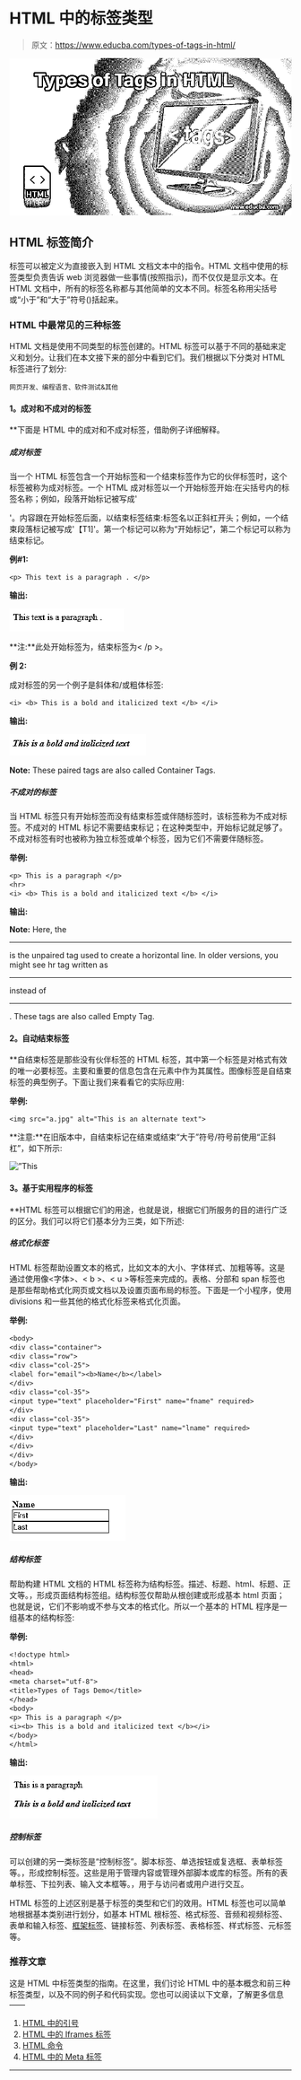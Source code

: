 # HTML 中的标签类型

> 原文：<https://www.educba.com/types-of-tags-in-html/>

![Types of Tags in HTML](img/1cab6417b362cc09e3727d582428b889.png)



## HTML 标签简介

标签可以被定义为直接嵌入到 HTML 文档文本中的指令。HTML 文档中使用的标签类型负责告诉 web 浏览器做一些事情(按照指示)，而不仅仅是显示文本。在 HTML 文档中，所有的标签名称都与其他简单的文本不同。标签名称用尖括号或“小于”和“大于”符号()括起来。

### HTML 中最常见的三种标签

HTML 文档是使用不同类型的标签创建的。HTML 标签可以基于不同的基础来定义和划分。让我们在本文接下来的部分中看到它们。我们根据以下分类对 HTML 标签进行了划分:

<small>网页开发、编程语言、软件测试&其他</small>

#### **1。成对和不成对的标签**

 **下面是 HTML 中的成对和不成对标签，借助例子详细解释。

##### 成对标签

当一个 HTML 标签包含一个开始标签和一个结束标签作为它的伙伴标签时，这个标签被称为成对标签。一个 HTML 成对标签以一个开始标签开始:在尖括号内的标签名称；例如，段落开始标记被写成'

'。内容跟在开始标签后面，以结束标签结束:标签名以正斜杠开头；例如，一个结束段落标记被写成'【T1]'。第一个标记可以称为“开始标记”，第二个标记可以称为结束标记。

****例#1:****

```
<p> This text is a paragraph . </p>
```

****输出:****

![Types of Tags in HTML 1-1](img/8d705da9aabb05f65127d968f000dee6.png)



**注:**此处开始标签为，结束标签为< /p >。

**例 2:**

成对标签的另一个例子是斜体和/或粗体标签:

```
<i> <b> This is a bold and italicized text </b> </i>
```

****输出:****

![paired tag](img/37b1b363331d0bba137629b69f9d53d0.png)



**Note:** These paired tags are also called Container Tags.

##### 不成对的标签

当 HTML 标签只有开始标签而没有结束标签或伴随标签时，该标签称为不成对标签。不成对的 HTML 标记不需要结束标记；在这种类型中，开始标记就足够了。不成对标签有时也被称为独立标签或单个标签，因为它们不需要伴随标签。

**举例:**

```
<p> This is a paragraph </p>
<hr>
<i> <b> This is a bold and italicized text </b> </i>
```

**输出:**

**Note:** Here, the <hr> is the unpaired tag used to create a horizontal line. In older versions, you might see hr tag written as <hr/> instead of <hr>. These tags are also called Empty Tag.

#### **2。自动结束标签**

 **自结束标签是那些没有伙伴标签的 HTML 标签，其中第一个标签是对格式有效的唯一必要标签。主要和重要的信息包含在元素中作为其属性。图像标签是自结束标签的典型例子。下面让我们来看看它的实际应用:

**举例:**

```
<img src="a.jpg" alt="This is an alternate text">
```

**注意:**在旧版本中，自结束标记在结束或结束“大于”符号/符号前使用“正斜杠”，如下所示:

![”This](”a.jpg”)

#### **3。基于实用程序的标签**

 **HTML 标签可以根据它们的用途，也就是说，根据它们所服务的目的进行广泛的区分。我们可以将它们基本分为三类，如下所述:

##### 格式化标签

HTML 标签帮助设置文本的格式，比如文本的大小、字体样式、加粗等等。这是通过使用像<字体>、< b >、< u >等标签来完成的。表格、分部和 span 标签也是那些帮助格式化网页或文档以及设置页面布局的标签。下面是一个小程序，使用 divisions 和一些其他的格式化标签来格式化页面。

**举例:**

```
<body>
<div class="container">
<div class="row">
<div class="col-25">
<label for="email"><b>Name</b></label>
</div>
<div class="col-35">
<input type="text" placeholder="First" name="fname" required>
</div>
<div class="col-35">
<input type="text" placeholder="Last" name="lname" required>
</div>
</div>
</div>
</body>
```

**输出:**

![Types of Tags in HTML 1-3](img/a940e0603629fc3586f9330a539dc093.png)



##### 结构标签

帮助构建 HTML 文档的 HTML 标签称为结构标签。描述、标题、html、标题、正文等。，形成页面结构标签组。结构标签仅帮助从根创建或形成基本 html 页面；也就是说，它们不影响或不参与文本的格式化。所以一个基本的 HTML 程序是一组基本的结构标签:

**举例:**

```
<!doctype html>
<html>
<head>
<meta charset="utf-8">
<title>Types of Tags Demo</title>
</head>
<body>
<p> This is a paragraph </p>
<i><b> This is a bold and italicized text </b></i>
</body>
</html>
```

**输出:**

![Types of Tags in HTML 1-4](img/a29fe3e95ec07c885c4f1b390e370e3e.png)



##### 控制标签

可以创建的另一类标签是“控制标签”。脚本标签、单选按钮或复选框、表单标签等。，形成控制标签。这些是用于管理内容或管理外部脚本或库的标签。所有的表单标签、下拉列表、输入文本框等。，用于与访问者或用户进行交互。

HTML 标签的上述区别是基于标签的类型和它们的效用。HTML 标签也可以简单地根据基本类别进行划分，如基本 HTML 根标签、格式标签、音频和视频标签、表单和输入标签、[框架标签](https://www.educba.com/frame-tag-in-html/)、链接标签、列表标签、表格标签、样式标签、元标签等。

### 推荐文章

这是 HTML 中标签类型的指南。在这里，我们讨论 HTML 中的基本概念和前三种标签类型，以及不同的例子和代码实现。您也可以阅读以下文章，了解更多信息——

1.  [HTML 中的引号](https://www.educba.com/quotation-tag-in-html/)
2.  [HTML 中的 Iframes 标签](https://www.educba.com/iframes-in-html/)
3.  [HTML 命令](https://www.educba.com/html-commands/)
4.  [HTML 中的 Meta 标签](https://www.educba.com/meta-tag-in-html/)





******